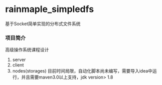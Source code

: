 # rainmaple_simpledfs
基于Socket简单实现的分布式文件系统
### 项目简介
高级操作系统课程设计
1. server
2. client
3. nodes(storages)
目前时间局限，自动化脚本尚未编写，需要导入idea中运行，并且需要maven3.0以上支持，jdk version> 1.8
